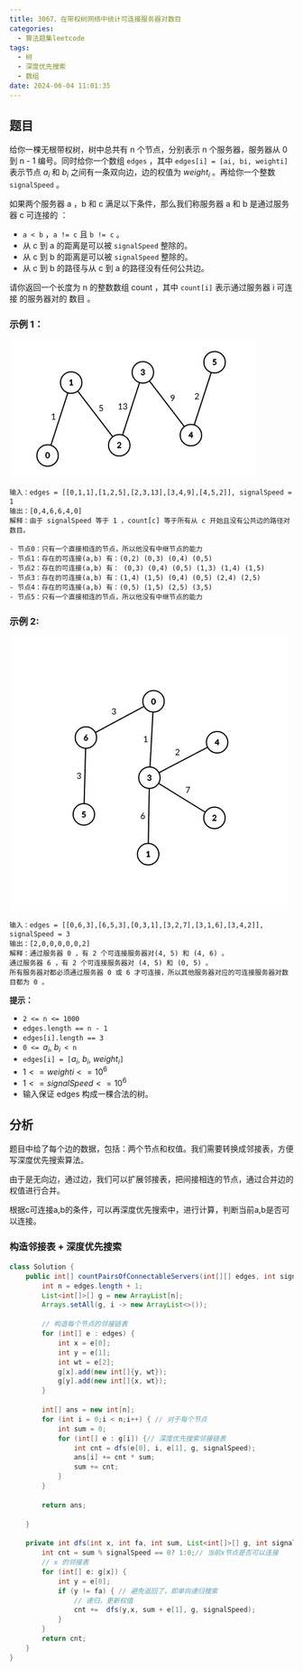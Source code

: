 ```yaml
---
title: 3067、在带权树网络中统计可连接服务器对数目
categories:
  - 算法题集leetcode
tags:
  - 树
  - 深度优先搜索
  - 数组
date: 2024-06-04 11:01:35
---
```


## 题目

给你一棵无根带权树，树中总共有 n 个节点，分别表示 n 个服务器，服务器从 0 到 n - 1 编号。同时给你一个数组 `edges` ，其中 `edges[i] = [ai, bi, weighti]` 表示节点 $a_i$ 和 $b_i$  之间有一条双向边，边的权值为 $weight_i$ 。再给你一个整数 `signalSpeed` 。

如果两个服务器 a ，b 和 c 满足以下条件，那么我们称服务器 a 和 b 是通过服务器 c 可连接的 ：

- `a < b` ，`a != c` 且 `b != c` 。
- 从 c 到 a 的距离是可以被 `signalSpeed` 整除的。
- 从 c 到 b 的距离是可以被 `signalSpeed` 整除的。
- 从 c 到 b 的路径与从 c 到 a 的路径没有任何公共边。

请你返回一个长度为 n 的整数数组 count ，其中 `count[i]` 表示通过服务器 i 可连接 的服务器对的 数目 。

 

### 示例 1：
![](/images/3067-exam1.png)
```
输入：edges = [[0,1,1],[1,2,5],[2,3,13],[3,4,9],[4,5,2]], signalSpeed = 1
输出：[0,4,6,6,4,0]
解释：由于 signalSpeed 等于 1 ，count[c] 等于所有从 c 开始且没有公共边的路径对数目。

- 节点0：只有一个直接相连的节点，所以他没有中继节点的能力
- 节点1：存在的可连接(a,b) 有：(0,2) (0,3) (0,4) (0,5)
- 节点2：存在的可连接(a,b) 有： (0,3) (0,4) (0,5) (1,3) (1,4) (1,5)
- 节点3：存在的可连接(a,b) 有：(1,4) (1,5) (0,4) (0,5) (2,4) (2,5)
- 节点4：存在的可连接(a,b) 有：(0,5) (1,5) (2,5) (3,5)
- 节点5：只有一个直接相连的节点，所以他没有中继节点的能力
```

### 示例 2:
![](/images/3067-exam2.png)
```
输入：edges = [[0,6,3],[6,5,3],[0,3,1],[3,2,7],[3,1,6],[3,4,2]], signalSpeed = 3
输出：[2,0,0,0,0,0,2]
解释：通过服务器 0 ，有 2 个可连接服务器对(4, 5) 和 (4, 6) 。
通过服务器 6 ，有 2 个可连接服务器对 (4, 5) 和 (0, 5) 。
所有服务器对都必须通过服务器 0 或 6 才可连接，所以其他服务器对应的可连接服务器对数目都为 0 。
```

**提示：**

- `2 <= n <= 1000`
- `edges.length == n - 1`
- `edges[i].length == 3`
- `0 <= `$a_i$, $b_i$` < n`
- `edges[i] = [`$a_i$, $b_i$, $weight_i$`]`
- $1 <= weighti <= 10^6$
- $1 <= signalSpeed <= 10^6$
- 输入保证 edges 构成一棵合法的树。

## 分析

题目中给了每个边的数据，包括：两个节点和权值。我们需要转换成邻接表，方便写深度优先搜索算法。

由于是无向边，通过边，我们可以扩展邻接表，把间接相连的节点，通过合并边的权值进行合并。

根据c可连接a,b的条件，可以再深度优先搜索中，进行计算，判断当前a,b是否可以连接。

### 构造邻接表 + 深度优先搜索

```java
class Solution {
    public int[] countPairsOfConnectableServers(int[][] edges, int signalSpeed) {
        int n = edges.length + 1;
        List<int[]>[] g = new ArrayList[n];
        Arrays.setAll(g, i -> new ArrayList<>());

        // 构造每个节点的邻接链表
        for (int[] e : edges) {
            int x = e[0];
            int y = e[1];
            int wt = e[2];
            g[x].add(new int[]{y, wt});
            g[y].add(new int[]{x, wt});
        }

        int[] ans = new int[n];
        for (int i = 0;i < n;i++) { // 对于每个节点
            int sum = 0;
            for (int[] e : g[i]) {// 深度优先搜索邻接链表
                int cnt = dfs(e[0], i, e[1], g, signalSpeed);
                ans[i] += cnt * sum;
                sum += cnt;
            }
        }

        return ans;

    }

    private int dfs(int x, int fa, int sum, List<int[]>[] g, int signalSpeed) {
        int cnt = sum % signalSpeed == 0? 1:0;// 当前x节点是否可以连接
        // x 的邻接表
        for (int[] e: g[x]) {
            int y = e[0];
            if (y != fa) { // 避免返回了，即单向递归搜索
                // 递归，更新权值
                cnt +=  dfs(y,x, sum + e[1], g, signalSpeed);
            }
        }
        return cnt;
    }
}

```